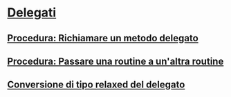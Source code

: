 # [Delegati](index.md)
## [Procedura: Richiamare un metodo delegato](how-to-invoke-a-delegate-method.md)
## [Procedura: Passare una routine a un'altra routine](how-to-pass-procedures-to-another-procedure.md)
## [Conversione di tipo relaxed del delegato](relaxed-delegate-conversion.md)
